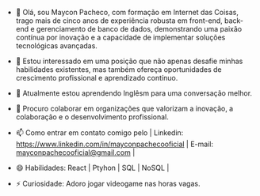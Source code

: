 - 👋 Olá, sou Maycon Pacheco, com formação em Internet das Coisas, trago mais de cinco anos de experiência robusta em front-end, back-end e gerenciamento de banco de dados, demonstrando uma paixão contínua por inovação e a capacidade de implementar soluções tecnológicas avançadas.

- 👀 Estou interessado em uma posição que não apenas desafie minhas habilidades existentes, mas também ofereça oportunidades de crescimento profissional e aprendizado contínuo.
- 🌱 Atualmente estou aprendendo Inglêsm para uma conversação melhor.
- 💞️ Procuro colaborar em organizações que valorizam a inovação, a colaboração e o desenvolvimento profissional.
- 📫 Como entrar em contato comigo pelo | Linkedin: https://www.linkedin.com/in/mayconpachecooficial | E-mail: mayconpachecooficial@gmail.com |
- 😄 Habilidades: React | Ptyhon | SQL | NoSQL |
- ⚡ Curiosidade: Adoro jogar videogame nas horas vagas.

